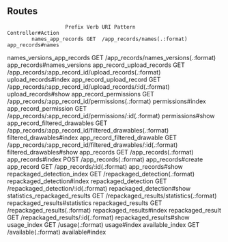 ## Routes                       
                       
                       Prefix Verb URI Pattern                                                  Controller#Action
            names_app_records GET  /app_records/names(.:format)                                 app_records#names
   names_versions_app_records GET  /app_records/names_versions(.:format)                        app_records#names_versions
    app_record_upload_records GET  /app_records/:app_record_id/upload_records(.:format)         upload_records#index
     app_record_upload_record GET  /app_records/:app_record_id/upload_records/:id(.:format)     upload_records#show
       app_record_permissions GET  /app_records/:app_record_id/permissions(.:format)            permissions#index
        app_record_permission GET  /app_records/:app_record_id/permissions/:id(.:format)        permissions#show
app_record_filtered_drawables GET  /app_records/:app_record_id/filtered_drawables(.:format)     filtered_drawables#index
 app_record_filtered_drawable GET  /app_records/:app_record_id/filtered_drawables/:id(.:format) filtered_drawables#show
                  app_records GET  /app_records(.:format)                                       app_records#index
                              POST /app_records(.:format)                                       app_records#create
                   app_record GET  /app_records/:id(.:format)                                   app_records#show
   repackaged_detection_index GET  /repackaged_detection(.:format)                              repackaged_detection#index
         repackaged_detection GET  /repackaged_detection/:id(.:format)                          repackaged_detection#show
statistics_repackaged_results GET  /repackaged_results/statistics(.:format)                     repackaged_results#statistics
           repackaged_results GET  /repackaged_results(.:format)                                repackaged_results#index
            repackaged_result GET  /repackaged_results/:id(.:format)                            repackaged_results#show
                  usage_index GET  /usage(.:format)                                             usage#index
              available_index GET  /available(.:format)                                         available#index
